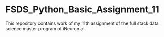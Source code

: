 # FSDS_Python_Basic_Assignment_11
This repository contains work of my 11th assignment of the full stack data science master program of iNeuron.ai.
